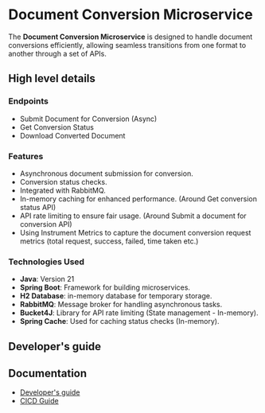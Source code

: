 # Document Conversion Microservice

The **Document Conversion Microservice** is designed to handle document conversions efficiently, allowing seamless transitions from one format to another through a set of APIs.

## High level details

### Endpoints
- Submit Document for Conversion (Async)
- Get Conversion Status
- Download Converted Document

### Features
- Asynchronous document submission for conversion.
- Conversion status checks.
- Integrated with RabbitMQ.
- In-memory caching for enhanced performance. (Around Get conversion status API)
- API rate limiting to ensure fair usage.  (Around Submit a document for conversion API)
- Using Instrument Metrics to capture the document conversion request metrics (total request, success, failed, time taken etc.)

### Technologies Used
- **Java**: Version 21
- **Spring Boot**: Framework for building microservices.
- **H2 Database**: in-memory database for temporary storage.
- **RabbitMQ**: Message broker for handling asynchronous tasks.
- **Bucket4J**: Library for API rate limiting (State management - In-memory).
- **Spring Cache**: Used for caching status checks (In-memory).

## Developer's guide

## Documentation

- [Developer's guide][]
- [CICD Guide][]

[Developer's guide]: ./docs/dev_guide.md
[CICD Guide]: ./docs/cicd_guide.md
